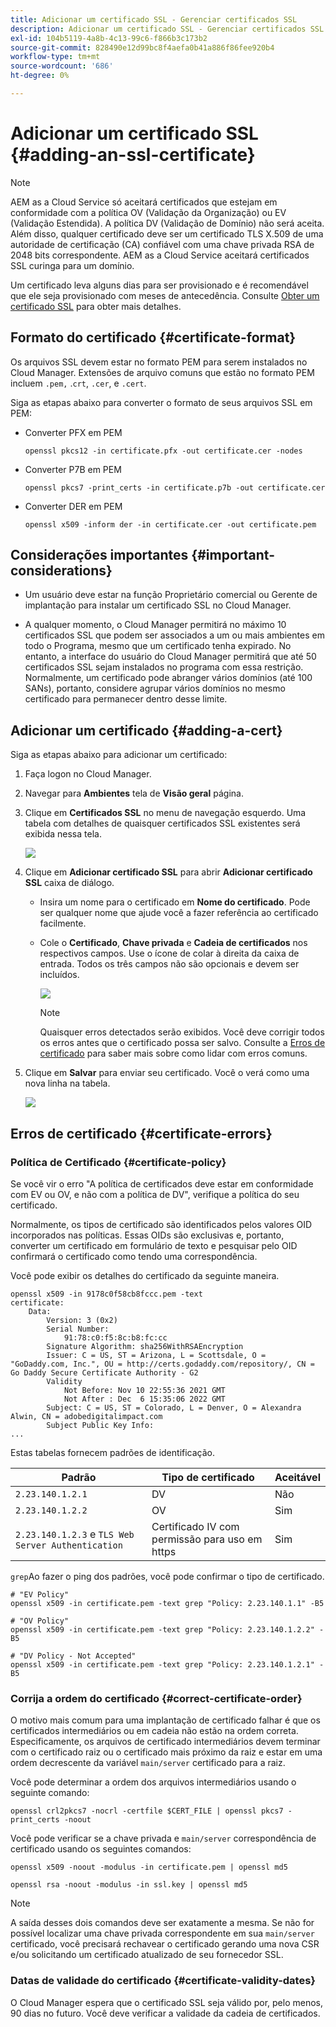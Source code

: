 ```yaml
---
title: Adicionar um certificado SSL - Gerenciar certificados SSL
description: Adicionar um certificado SSL - Gerenciar certificados SSL
exl-id: 104b5119-4a8b-4c13-99c6-f866b3c173b2
source-git-commit: 828490e12d99bc8f4aefa0b41a886f86fee920b4
workflow-type: tm+mt
source-wordcount: '686'
ht-degree: 0%

---
```


# Adicionar um certificado SSL {#adding-an-ssl-certificate}

>[!NOTE]
>AEM as a Cloud Service só aceitará certificados que estejam em conformidade com a política OV (Validação da Organização) ou EV (Validação Estendida). A política DV (Validação de Domínio) não será aceita. Além disso, qualquer certificado deve ser um certificado TLS X.509 de uma autoridade de certificação (CA) confiável com uma chave privada RSA de 2048 bits correspondente. AEM as a Cloud Service aceitará certificados SSL curinga para um domínio.

Um certificado leva alguns dias para ser provisionado e é recomendável que ele seja provisionado com meses de antecedência. Consulte [Obter um certificado SSL](/help/implementing/cloud-manager/managing-ssl-certifications/get-ssl-certificate.md) para obter mais detalhes.

## Formato do certificado {#certificate-format}

Os arquivos SSL devem estar no formato PEM para serem instalados no Cloud Manager. Extensões de arquivo comuns que estão no formato PEM incluem `.pem,` .`crt`, `.cer`, e `.cert`.

Siga as etapas abaixo para converter o formato de seus arquivos SSL em PEM:

* Converter PFX em PEM

   `openssl pkcs12 -in certificate.pfx -out certificate.cer -nodes`

* Converter P7B em PEM

   `openssl pkcs7 -print_certs -in certificate.p7b -out certificate.cer`

* Converter DER em PEM

   `openssl x509 -inform der -in certificate.cer -out certificate.pem`

## Considerações importantes {#important-considerations}

* Um usuário deve estar na função Proprietário comercial ou Gerente de implantação para instalar um certificado SSL no Cloud Manager.

* A qualquer momento, o Cloud Manager permitirá no máximo 10 certificados SSL que podem ser associados a um ou mais ambientes em todo o Programa, mesmo que um certificado tenha expirado. No entanto, a interface do usuário do Cloud Manager permitirá que até 50 certificados SSL sejam instalados no programa com essa restrição. Normalmente, um certificado pode abranger vários domínios (até 100 SANs), portanto, considere agrupar vários domínios no mesmo certificado para permanecer dentro desse limite.


## Adicionar um certificado {#adding-a-cert}

Siga as etapas abaixo para adicionar um certificado:

1. Faça logon no Cloud Manager.
1. Navegar para **Ambientes** tela de **Visão geral** página.
1. Clique em **Certificados SSL** no menu de navegação esquerdo. Uma tabela com detalhes de quaisquer certificados SSL existentes será exibida nessa tela.

   ![](/help/implementing/cloud-manager/assets/ssl/ssl-cert-1.png)

1. Clique em **Adicionar certificado SSL** para abrir **Adicionar certificado SSL** caixa de diálogo.

   * Insira um nome para o certificado em **Nome do certificado**. Pode ser qualquer nome que ajude você a fazer referência ao certificado facilmente.
   * Cole o **Certificado**, **Chave privada** e **Cadeia de certificados** nos respectivos campos. Use o ícone de colar à direita da caixa de entrada.
Todos os três campos não são opcionais e devem ser incluídos.

      ![](/help/implementing/cloud-manager/assets/ssl/ssl-cert-02.png)


      >[!NOTE]
      >Quaisquer erros detectados serão exibidos. Você deve corrigir todos os erros antes que o certificado possa ser salvo. Consulte a [Erros de certificado](#certificate-errors) para saber mais sobre como lidar com erros comuns.

1. Clique em **Salvar** para enviar seu certificado. Você o verá como uma nova linha na tabela.

   ![](/help/implementing/cloud-manager/assets/ssl/ssl-cert-3.png)

## Erros de certificado {#certificate-errors}

### Política de Certificado {#certificate-policy}

Se você vir o erro &quot;A política de certificados deve estar em conformidade com EV ou OV, e não com a política de DV&quot;, verifique a política do seu certificado.

Normalmente, os tipos de certificado são identificados pelos valores OID incorporados nas políticas. Essas OIDs são exclusivas e, portanto, converter um certificado em formulário de texto e pesquisar pelo OID confirmará o certificado como tendo uma correspondência.

Você pode exibir os detalhes do certificado da seguinte maneira.

```text
openssl x509 -in 9178c0f58cb8fccc.pem -text
certificate:
    Data:
        Version: 3 (0x2)
        Serial Number:
            91:78:c0:f5:8c:b8:fc:cc
        Signature Algorithm: sha256WithRSAEncryption
        Issuer: C = US, ST = Arizona, L = Scottsdale, O = "GoDaddy.com, Inc.", OU = http://certs.godaddy.com/repository/, CN = Go Daddy Secure Certificate Authority - G2
        Validity
            Not Before: Nov 10 22:55:36 2021 GMT
            Not After : Dec  6 15:35:06 2022 GMT
        Subject: C = US, ST = Colorado, L = Denver, O = Alexandra Alwin, CN = adobedigitalimpact.com
        Subject Public Key Info:
...
```

Estas tabelas fornecem padrões de identificação.

| Padrão | Tipo de certificado | Aceitável |
|---|---|---|
| `2.23.140.1.2.1` | DV | Não |
| `2.23.140.1.2.2` | OV | Sim |
| `2.23.140.1.2.3` e `TLS Web Server Authentication` | Certificado IV com permissão para uso em https | Sim |

`grep`Ao fazer o ping dos padrões, você pode confirmar o tipo de certificado.

```shell
# "EV Policy"
openssl x509 -in certificate.pem -text grep "Policy: 2.23.140.1.1" -B5

# "OV Policy"
openssl x509 -in certificate.pem -text grep "Policy: 2.23.140.1.2.2" -B5

# "DV Policy - Not Accepted"
openssl x509 -in certificate.pem -text grep "Policy: 2.23.140.1.2.1" -B5
```

### Corrija a ordem do certificado {#correct-certificate-order}

O motivo mais comum para uma implantação de certificado falhar é que os certificados intermediários ou em cadeia não estão na ordem correta. Especificamente, os arquivos de certificado intermediários devem terminar com o certificado raiz ou o certificado mais próximo da raiz e estar em uma ordem decrescente da variável `main/server` certificado para a raiz.

Você pode determinar a ordem dos arquivos intermediários usando o seguinte comando:

`openssl crl2pkcs7 -nocrl -certfile $CERT_FILE | openssl pkcs7 -print_certs -noout`

Você pode verificar se a chave privada e `main/server` correspondência de certificado usando os seguintes comandos:

`openssl x509 -noout -modulus -in certificate.pem | openssl md5`

`openssl rsa -noout -modulus -in ssl.key | openssl md5`

>[!NOTE]
>A saída desses dois comandos deve ser exatamente a mesma. Se não for possível localizar uma chave privada correspondente em sua `main/server` certificado, você precisará rechavear o certificado gerando uma nova CSR e/ou solicitando um certificado atualizado de seu fornecedor SSL.

### Datas de validade do certificado {#certificate-validity-dates}

O Cloud Manager espera que o certificado SSL seja válido por, pelo menos, 90 dias no futuro. Você deve verificar a validade da cadeia de certificados.
